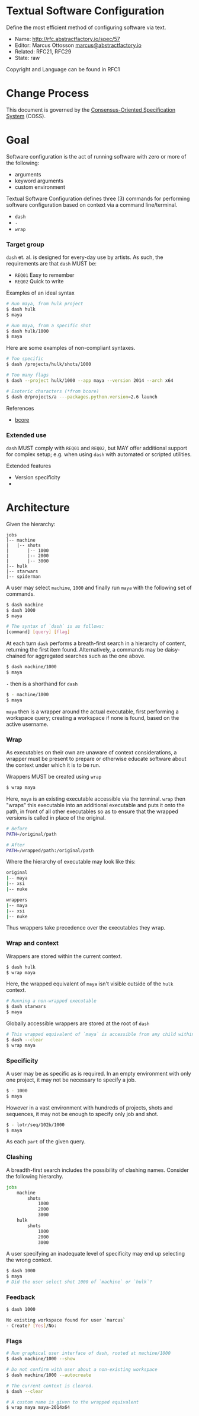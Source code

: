 # Textual Software Configuration

Define the most efficient method of configuring software via text.

* Name: http://rfc.abstractfactory.io/spec/57
* Editor: Marcus Ottosson <marcus@abstractfactory.io>
* Related: RFC21, RFC29
* State: raw

Copyright and Language can be found in RFC1

# Change Process

This document is governed by the [Consensus-Oriented Specification System](http://www.digistan.org/spec:1/COSS) (COSS).

# Goal

Software configuration is the act of running software with zero or more of the following:

* arguments
* keyword arguments
* custom environment

Textual Software Configuration defines three (3) commands for performing software configuration based on context via a command line/terminal.

* `dash`
* `-`
* `wrap`

### Target group

`dash` et. al. is designed for every-day use by artists. As such, the requirements are that `dash` MUST be:

* `REQ01` Easy to remember
* `REQ02` Quick to write

Examples of an ideal syntax

```bash
# Run maya, from hulk project
$ dash hulk
$ maya

# Run maya, from a specific shot
$ dash hulk/1000
$ maya
```

Here are some examples of non-compliant syntaxes.

```bash
# Too specific
$ dash /projects/hulk/shots/1000

# Too many flags
$ dash --project hulk/1000 --app maya --version 2014 --arch x64

# Esoteric characters (*from bcore)
$ dash @/projects/a ---packages.python.version=2.6 launch
```

References

* [bcore](https://github.com/Byron/bcore/issues/19)

### Extended use

`dash` MUST comply with `REQ01` and `REQ02`, but MAY offer additional support for complex setup; e.g. when using `dash` with automated or scripted utilities.

Extended features

* Version specificity
* 

# Architecture

Given the hierarchy:

```
jobs
|-- machine
|   |-- shots
|       |-- 1000
|       |-- 2000
|       |-- 3000
|-- hulk
|-- starwars
|-- spiderman
```

A user may select `machine`, `1000` and finally run `maya` with the following set of commands.

```bash
$ dash machine
$ dash 1000
$ maya
```

```bash
# The syntax of `dash` is as follows:
[command] [query] [flag]
```

At each turn `dash` performs a breath-first search in a hierarchy of content, returning the first item found. Alternatively, a commands may be daisy-chained for aggregated searches such as the one above.

```bash
$ dash machine/1000
$ maya
```

`-` then is a shorthand for `dash`

```bash
$ - machine/1000
$ maya
```

`maya` then is a wrapper around the actual executable, first performing a workspace query; creating a workspace if none is found, based on the active username.

### Wrap

As executables on their own are unaware of context considerations, a wrapper must be present to prepare or otherwise educate software about the context under which it is to be run.

Wrappers MUST be created using `wrap`

```bash
$ wrap maya
```

Here, `maya` is an existing executable accessible via the terminal. `wrap` then "wraps" this executable into an additional executable and puts it onto the path, in front of all other executables so as to ensure that the wrapped versions is called in place of the original.

```bash
# Before
PATH=/original/path

# After
PATH=/wrapped/path:/original/path
```

Where the hierarchy of executable may look like this:

```bash
original
|-- maya
|-- xsi
|-- nuke

wrappers
|-- maya
|-- xsi
|-- nuke
```

Thus wrappers take precedence over the executables they wrap.

### Wrap and context

Wrappers are stored within the current context.

```bash
$ dash hulk
$ wrap maya
```

Here, the wrapped equivalent of `maya` isn't visible outside of the `hulk` context.

```bash
# Running a non-wrapped executable
$ dash starwars
$ maya
```

Globally accessible wrappers are stored at the root of `dash`

```bash
# This wrapped equivalent of `maya` is accessible from any child within root.
$ dash --clear
$ wrap maya
```

### Specificity

A user may be as specific as is required. In an empty environment with only one project, it may not be necessary to specify a job.

```bash
$ - 1000
$ maya
```

However in a vast environment with hundreds of projects, shots and sequences, it may not be enough to specify only job and shot.

```bash
$ - lotr/seq/102b/1000
$ maya
```

As each `part` of the given query.

### Clashing

A breadth-first search includes the possibility of clashing names. Consider the following hierarchy.

```bash
jobs
    machine
        shots
            1000
            2000
            3000
    hulk
        shots
            1000
            2000
            3000
```

A user specifying an inadequate level of specificity may end up selecting the wrong context.

```bash
$ dash 1000
$ maya
# Did the user select shot 1000 of `machine` or `hulk`?
```

### Feedback

```bash
$ dash 1000

No existing workspace found for user `marcus`
- Create? [Yes]/No:

```

### Flags

```bash
# Run graphical user interface of dash, rooted at machine/1000
$ dash machine/1000 --show

# Do not confirm with user about a non-existing workspace
$ dash machine/1000 --autocreate

# The current context is cleared.
$ dash --clear

# A custom name is given to the wrapped equivalent
$ wrap maya maya-2014x64
```